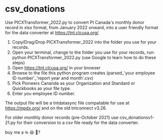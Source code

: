 # csv_donations
Use PICXTransformer_2022.py to convert PI Canada's monthly donor record in xlsx format, from January 2022 onward, into a user friendly format for the data converter at https://tnt.clcusa.org/
  1. Copy/Drag/Drop PICXTransformer_2022 into the folder you use for your records.
  2. Open your terminal, change to the folder you use for your records, run: python PICXTransformer_2022.py (use Google to learn how to do these steps)
  3. Open https://tnt.clcusa.org/ in your browser
  4. Browse to the file this python program creates (parsed_'your employee ID number'_'report year and month'.csv) 
  5. Pick Pioneers Cananda as your Organization and Standard or Quickbooks as your file type. 
  6. Enter you employee ID number.
  
 The output file will be a tntdatasync file compatable for use at https://mpdx.org/ and on the old tntconnect v3.26.
 
 For older monthly donor records (pre-October 2021) use csv_donationsv1-21.py for their conversion to a csv file ready for the data converter.

buy me a ☕ 😃 🥺?
